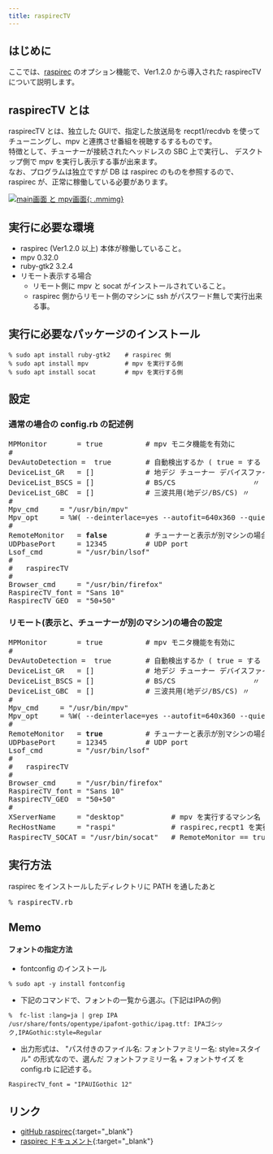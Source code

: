 ```yaml
---
title: raspirecTV
---
```



## はじめに

ここでは、[raspirec](https://github.com/kaikoma-soft/raspirec )
のオプション機能で、Ver1.2.0 から導入された
raspirecTV について説明します。

## raspirecTV とは

raspirecTV とは、独立した GUIで、指定した放送局を recpt1/recdvb
を使ってチューニングし、mpv と連携させ番組を視聴するするものです。
<br>
特徴として、チューナーが接続されたヘッドレスの SBC 上で実行し、
デスクトップ側で mpv を実行し表示する事が出来ます。
<br>
なお、プログラムは独立ですが DB は raspirec のものを参照するので、
raspirec が、正常に稼働している必要があります。


[![main画面 と mpv画面]({{site.baseurl}}/img/TV.png){: .mmimg}]({{site.baseurl}}/img/TV.png "main画面 と mpv画面")

## 実行に必要な環境
* raspirec (Ver1.2.0 以上) 本体が稼働していること。
* mpv 0.32.0 
* ruby-gtk2 3.2.4
* リモート表示する場合
  * リモート側に mpv と socat がインストールされていること。
  * raspirec 側からリモート側のマシンに ssh がパスワード無しで実行出来る事。

## 実行に必要なパッケージのインストール

```
% sudo apt install ruby-gtk2    # raspirec 側
% sudo apt install mpv          # mpv を実行する側
% sudo apt install socat        # mpv を実行する側
```

## 設定

### 通常の場合の config.rb の記述例
<pre>
MPMonitor       = true          # mpv モニタ機能を有効に
#
DevAutoDetection =  true        # 自動検出するか ( true = する )
DeviceList_GR   = []            # 地デジ チューナー デバイスファイル 
DeviceList_BSCS = []            # BS/CS                  〃
DeviceList_GBC  = []            # 三波共用(地デジ/BS/CS) 〃
#
Mpv_cmd     = "/usr/bin/mpv"
Mpv_opt     = %W( --deinterlace=yes --autofit=640x360 --quiet )
#
RemoteMonitor   = <strong>false</strong>         # チューナーと表示が別マシンの場合に ture
UDPbasePort     = 12345         # UDP port 
Lsof_cmd        = "/usr/bin/lsof"
#
#   raspirecTV 
#
Browser_cmd     = "/usr/bin/firefox"
RaspirecTV_font = "Sans 10"
RaspirecTV_GEO  = "50+50"
</pre>

### リモート(表示と、チューナーが別のマシン)の場合の設定

<pre>
MPMonitor       = true          # mpv モニタ機能を有効に
#
DevAutoDetection =  true        # 自動検出するか ( true = する )
DeviceList_GR   = []            # 地デジ チューナー デバイスファイル 
DeviceList_BSCS = []            # BS/CS                  〃
DeviceList_GBC  = []            # 三波共用(地デジ/BS/CS) 〃
#
Mpv_cmd     = "/usr/bin/mpv"
Mpv_opt     = %W( --deinterlace=yes --autofit=640x360 --quiet )
#
RemoteMonitor   = <strong>true</strong>          # チューナーと表示が別マシンの場合に ture
UDPbasePort     = 12345         # UDP port 
Lsof_cmd        = "/usr/bin/lsof"
#
#   raspirecTV 
#
Browser_cmd     = "/usr/bin/firefox"
RaspirecTV_font = "Sans 10"
RaspirecTV_GEO  = "50+50"
#
XServerName     = "desktop"           # mpv を実行するマシン名
RecHostName     = "raspi"             # raspirec,recpt1 を実行するマシン名
RaspirecTV_SOCAT = "/usr/bin/socat"   # RemoteMonitor == true の時のみ
</pre>


## 実行方法
raspirec をインストールしたディレクトリに PATH を通したあと
<pre>
% raspirecTV.rb
</pre>
 

##  Memo
#### フォントの指定方法
* fontconfig のインストール
```
% sudo apt -y install fontconfig
```
* 下記のコマンドで、フォントの一覧から選ぶ。(下記はIPAの例)
```
%  fc-list :lang=ja | grep IPA
/usr/share/fonts/opentype/ipafont-gothic/ipag.ttf: IPAゴシック,IPAGothic:style=Regular
```
* 出力形式は、 "パス付きのファイル名: フォントファミリー名: style=スタイル"
の形式なので、選んだ フォントファミリー名 + フォントサイズ を
config.rb に記述する。
```
RaspirecTV_font = "IPAUIGothic 12"
```

## リンク

+ [gitHub raspirec](https://github.com/kaikoma-soft/raspirec ){:target="_blank"}
+ [raspirec ドキュメント](https://kaikoma-soft.github.io/src/raspirec.html ){:target="_blank"}
